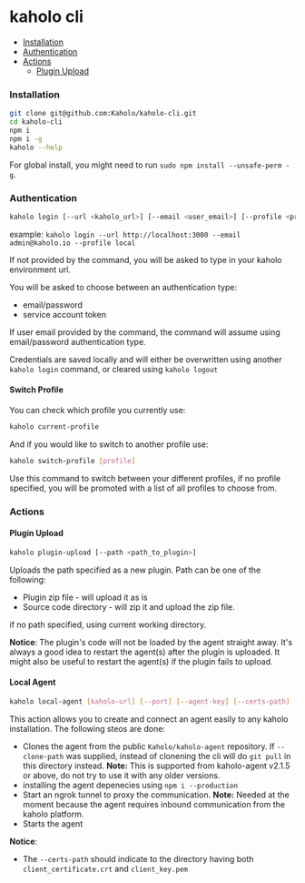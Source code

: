 # kaholo cli
* [Installation](#installation)
* [Authentication](#authentication)
* [Actions](#actions)
  * [Plugin Upload](#plugin-upload)
### Installation

```bash
git clone git@github.com:Kaholo/kaholo-cli.git
cd kaholo-cli
npm i
npm i -g
kaholo --help
```

For global install, you might need to run `sudo npm install --unsafe-perm -g`.

### Authentication

```bash
kaholo login [--url <kaholo_url>] [--email <user_email>] [--profile <profile>]
```

example: `kaholo login --url http://localhost:3000 --email admin@kaholo.io --profile local`

If not provided by the command, you will be asked to type in your kaholo environment url.

You will be asked to choose between an authentication type: 
* email/password
* service account token

If user email provided by the command, the command will assume using email/password authentication type. 

Credentials are saved locally and will either be overwritten using another `kaholo login` command, or cleared using `kaholo logout`

#### Switch Profile
You can check which profile you currently use:
```bash
kaholo current-profile
```

And if you would like to switch to another profile use:

```bash
kaholo switch-profile [profile]
```

Use this command to switch between your different profiles, if no profile specified, you will be promoted with a list of all profiles to choose from.

### Actions

#### Plugin Upload

```bash
kaholo plugin-upload [--path <path_to_plugin>]
```

Uploads the path specified as a new plugin. 
Path can be one of the following:
* Plugin zip file - will upload it as is
* Source code directory - will zip it and upload the zip file.

if no path specified, using current working directory.

**Notice**: The plugin's code will not be loaded by the agent straight away. It's always a good idea to restart the agent(s)
after the plugin is uploaded.
It might also be useful to restart the agent(s) if the plugin fails to upload.

#### Local Agent

```bash
kaholo local-agent [kaholo-url] [--port] [--agent-key] [--certs-path] [--clone-path]
```

This action allows you to create and connect an agent easily to any kaholo installation. The following steos are done:
* Clones the agent from the public `Kaholo/kaholo-agent` repository. If `--clone-path` was supplied, instead of clonening the cli will do `git pull` in this directory instead. **Note:** This is supported from kaholo-agent v2.1.5 or above, do not try to use it with any older versions. 
* installing the agent depenecies using `npm i --production`
* Start an ngrok tunnel to proxy the communication. **Note:** Needed at the moment because the agent requires inbound communication from the kaholo platform.
* Starts the agent


**Notice**: 
* The `--certs-path` should indicate to the directory having both `client_certificate.crt` and `client_key.pem`